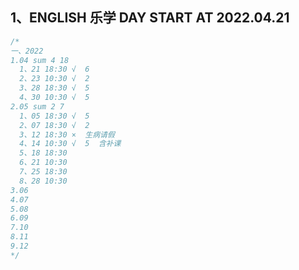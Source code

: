 <a name="1"></a>
## 1、ENGLISH 乐学 DAY START AT 2022.04.21
```JavaScript
/*
一、2022
1.04 sum 4 18
  1、21 18:30 √  6
  2、23 10:30 √  2
  3、28 18:30 √  5
  4、30 10:30 √  5
2.05 sum 2 7
  1、05 18:30 √  5
  2、07 18:30 √  2
  3、12 18:30 ×  生病请假
  4、14 10:30 √  5  含补课
  5、18 18:30
  6、21 10:30
  7、25 18:30
  8、28 10:30
3.06
4.07
5.08
6.09
7.10
8.11
9.12
*/
```
